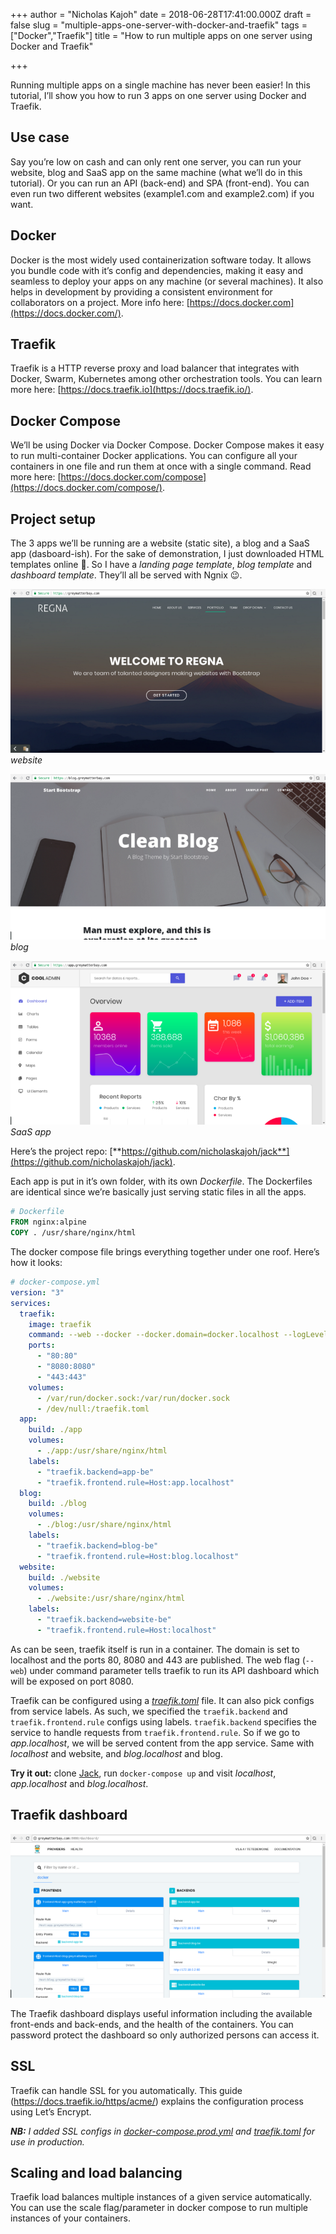+++
author = "Nicholas Kajoh"
date = 2018-06-28T17:41:00.000Z
draft = false
slug = "multiple-apps-one-server-with-docker-and-traefik"
tags = ["Docker","Traefik"]
title = "How to run multiple apps on one server using Docker and Traefik"

+++


Running multiple apps on a single machine has never been easier! In this tutorial, I’ll show you how to run 3 apps on one server using Docker and Traefik.

Use case
--------

Say you’re low on cash and can only rent one server, you can run your website, blog and SaaS app on the same machine (what we’ll do in this tutorial). Or you can run an API (back-end) and SPA (front-end). You can even run two different websites (example1.com and example2.com) if you want.

Docker
------

Docker is the most widely used containerization software today. It allows you bundle code with it’s config and dependencies, making it easy and seamless to deploy your apps on any machine (or several machines). It also helps in development by providing a consistent environment for collaborators on a project. More info here: [https://docs.docker.com](https://docs.docker.com/).

Traefik
-------

Traefik is a HTTP reverse proxy and load balancer that integrates with Docker, Swarm, Kubernetes among other orchestration tools. You can learn more here: [https://docs.traefik.io](https://docs.traefik.io/).

Docker Compose
--------------

We’ll be using Docker via Docker Compose. Docker Compose makes it easy to run multi-container Docker applications. You can configure all your containers in one file and run them at once with a single command. Read more here: [https://docs.docker.com/compose](https://docs.docker.com/compose/).

Project setup
-------------

The 3 apps we’ll be running are a website (static site), a blog and a SaaS app (dasboard-ish). For the sake of demonstration, I just downloaded HTML templates online 👀. So I have a _landing page template_, _blog template_ and _dashboard template_. They’ll all be served with Ngnix 😉.

![](/images/dckr-trfk/website.png)
_website_

![](/images/dckr-trfk/blog.png)
_blog_

![](/images/dckr-trfk/app.png)
_SaaS app_

Here’s the project repo: [**https://github.com/nicholaskajoh/jack**](https://github.com/nicholaskajoh/jack).

Each app is put in it’s own folder, with its own _Dockerfile_. The Dockerfiles are identical since we’re basically just serving static files in all the apps.

```dockerfile
# Dockerfile
FROM nginx:alpine
COPY . /usr/share/nginx/html
```

The docker compose file brings everything together under one roof. Here’s how it looks:

```yml
# docker-compose.yml
version: "3"
services:
  traefik:
    image: traefik
    command: --web --docker --docker.domain=docker.localhost --logLevel=DEBUG
    ports:
      - "80:80"
      - "8080:8080"
      - "443:443"
    volumes:
      - /var/run/docker.sock:/var/run/docker.sock
      - /dev/null:/traefik.toml
  app:
    build: ./app
    volumes:
      - ./app:/usr/share/nginx/html
    labels:
      - "traefik.backend=app-be"
      - "traefik.frontend.rule=Host:app.localhost"
  blog:
    build: ./blog
    volumes:
      - ./blog:/usr/share/nginx/html
    labels:
      - "traefik.backend=blog-be"
      - "traefik.frontend.rule=Host:blog.localhost"
  website:
    build: ./website
    volumes:
      - ./website:/usr/share/nginx/html
    labels:
      - "traefik.backend=website-be"
      - "traefik.frontend.rule=Host:localhost"
```

As can be seen, traefik itself is run in a container. The domain is set to localhost and the ports 80, 8080 and 443 are published. The web flag (`--web`) under command parameter tells traefik to run its API dashboard which will be exposed on port 8080.

Traefik can be configured using a [_traefik.toml_](https://github.com/nicholaskajoh/jack/blob/master/traefik/traefik.toml) file. It can also pick configs from service labels. As such, we specified the `traefik.backend` and `traefik.frontend.rule` configs using labels. `traefik.backend` specifies the service to handle requests from `traefik.frontend.rule`. So if we go to _app.localhost_, we will be served content from the app service. Same with _localhost_ and website, and _blog.localhost_ and blog.

**Try it out:** clone [Jack](https://github.com/nicholaskajoh/jack), run `docker-compose up` and visit _localhost_, _app.localhost_ and _blog.localhost_.

Traefik dashboard
-----------------

![](/images/dckr-trfk/traefik-dashboard.png)

The Traefik dashboard displays useful information including the available front-ends and back-ends, and the health of the containers. You can password protect the dashboard so only authorized persons can access it.

SSL
---

Traefik can handle SSL for you automatically. This guide (https://docs.traefik.io/https/acme/) explains the configuration process using Let’s Encrypt.

**_NB:_** _I added SSL configs in_ [_docker-compose.prod.yml_](https://github.com/nicholaskajoh/jack/blob/master/docker-compose.prod.yml) _and_ [_traefik.toml_](https://github.com/nicholaskajoh/jack/blob/master/traefik/traefik.toml) _for use in production._

Scaling and load balancing
--------------------------

Traefik load balances multiple instances of a given service automatically. You can use the scale flag/parameter in docker compose to run multiple instances of your containers.